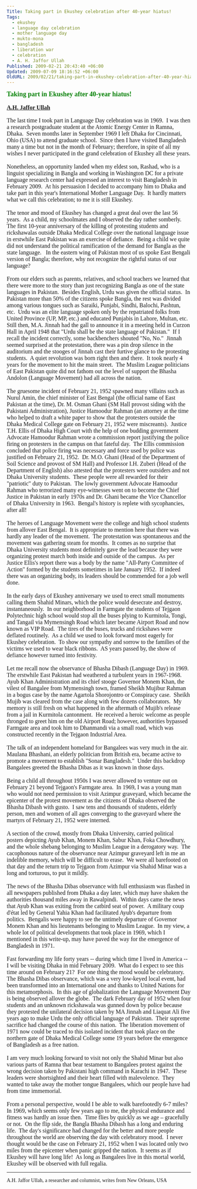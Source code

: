 ```yaml
---
Title: Taking part in Ekushey celebration after 40-year hiatus!
Tags:
  - ekushey
  - language day celebration
  - mother language day
  - mukto-mona
  - bangladesh
  - liberation war
  - celebration
  - A. H. Jaffor Ullah
Published: 2009-02-21 20:43:40 +06:00
Updated: 2009-07-09 18:16:52 +06:00
OldURL: 2009/02/21/taking-part-in-ekushey-celebration-after-40-year-hiatus/
---
```


<div><span style="font-size: large; color: #008000; font-family: Garamond;"><strong>Taking part in Ekushey after 40-year hiatus!</strong></span></div>
<div> </div>
<div><span style="font-size: medium; color: #000080; font-family: Garamond;"><strong><a href="https://gold.mukto-mona.com/Articles/jaffor/index.html">A.H. Jaffor Ullah</a></strong></span></div>
<div> </div>
<div><span style="font-size: medium; font-family: Garamond;">The last time I took part in Language Day celebration was in 1969.  I was then a research postgraduate student at the Atomic Energy Center in Ramna, Dhaka.  Seven months later in September 1969 I left Dhaka for Cincinnati, Ohio (USA) to attend graduate school.  Since then I have visited Bangladesh many a time but not in the month of February; therefore, in spite of all my wishes I never participated in the grand celebration of Ekushey all these years.</span></div>
<div><span style="font-size: medium; font-family: Garamond;"> </span></div>
<div><span style="font-size: medium; font-family: Garamond;">Nonetheless, an opportunity landed when my eldest son, Rashad, who is a linguist specializing in Bangla and working in Washington DC for a private language research center had expressed an interest to visit Bangladesh in February 2009.  At his persuasion I decided to accompany him to Dhaka and take part in this year's International Mother Language Day.  It hardly matters what we call this celebration; to me it is still Ekushey.  </span></div>
<div><span style="font-size: medium; font-family: Garamond;"> </span></div>
<div><span style="font-size: medium; font-family: Garamond;">The tenor and mood of Ekushey has changed a great deal over the last 56 years.  As a child, my schoolmates and I observed the day rather somberly.  The first 10-year anniversary of the killing of protesting students and rickshawalas outside Dhaka Medical College over the national language issue in erstwhile East Pakistan was an exercise of defiance.  Being a child we quite did not understand the political ramification of the demand for Bangla as the state language.   In the eastern wing of Pakistan most of us spoke East Bengali version of Bangla; therefore, why not recognize the rightful status of our language?</span></div>
<div><span style="font-size: medium; font-family: Garamond;"> </span></div>
<div><span style="font-size: medium; font-family: Garamond;">From our elders such as parents, relatives, and school teachers we learned that there were more to the story than just recognizing Bangla as one of the state languages in Pakistan.  Besides English, Urdu was given the official status.  In Pakistan more than 50% of the citizens spoke Bangla, the rest was divided among various tongues such as Saraiki, Punjabi, Sindhi, Balochi, Pashtun, etc.  Urdu was an elite language spoken only by the repatriated folks from United Province (UP, MP, etc.) and educated Punjabis in Lahore, Multan, etc.  Still then, M.A. Jinnah had the gall to announce it in a meeting held in Curzon Hall in April 1948 that "Urdu shall be the state language of Pakistan."  If I recall the incident correctly, some backbenchers shouted "No, No."  Jinnah seemed surprised at the protestation, there was a pin drop silence in the auditorium and the stooges of Jinnah cast their furtive glance to the protesting students.  A quiet revolution was born right then and there.  It took nearly 4 years for the movement to hit the main street.  The Muslim League politicians of East Pakistan quite did not fathom out the level of support the Bhasha Andolon (Language Movement) had all across the nation.</span></div>
<div><span style="font-size: medium; font-family: Garamond;"> </span></div>
<div><span style="font-size: medium; font-family: Garamond;">The gruesome incident of February 21, 1952 spawned many villains such as Nurul Amin, the chief minister of East Bengal (the official name of East Pakistan at the time), Dr. M. Osman Ghani (SM Hall provost siding with the Pakistani Administration), Justice Hamoodur Rahman (an attorney at the time who helped to draft a white paper to show that the protesters outside the Dhaka Medical College gate on February 21, 1952 were miscreants).  Justice T.H. Ellis of Dhaka High Court with the help of one budding government Advocate Hamoodur Rahman wrote a commission report justifying the police firing on protesters in the campus on that fateful day.  The Ellis commission concluded that police firing was necessary and force used by police was justified on February 21, 1952.  Dr. M.O. Ghani (Head of the Department of Soil Science and provost of SM Hall) and Professor I.H. Zuberi (Head of the Department of English) also attested that the protesters were outsiders and not Dhaka University students.  These people were all rewarded for their "patriotic" duty to Pakistan.  The lowly government Advocate Hamoodur Rahman who terrorized many eye-witnesses went on to become the Chief Justice in Pakistan in early 1970s and Dr. Ghani became the Vice Chancellor of Dhaka University in 1963.  Bengal's history is replete with sycophancies, after all!        </span></div>
<div><span style="font-size: medium; font-family: Garamond;"> </span></div>
<div><span style="font-size: medium; font-family: Garamond;">The heroes of Language Movement were the college and high school students from allover East Bengal.  It is appropriate to mention here that there was hardly any leader of the movement.  The protestation was spontaneous and the movement was gathering steam for months.  It comes as no surprise that Dhaka University students most definitely gave the lead because they were organizing protest march both inside and outside of the campus.  As per Justice Ellis's report there was a body by the name "All-Party Committee of Action" formed by the students sometimes in late January 1952.  If indeed there was an organizing body, its leaders should be commended for a job well done.    </span></div>
<div><span style="font-size: medium; font-family: Garamond;"> </span></div>
<div><span style="font-size: medium; font-family: Garamond;">In the early days of Ekushey anniversary we used to erect small monuments calling them Shahid Minars, which the police would desecrate and destroy, instantaneously.  In our neighborhood in Farmgate the students of Tejgaon Polytechnic high school would stop all the buses plying to Kurmitola, Tongi, and Tangail via Mymensingh Road which later became Airport Road and now known as VIP Road.  The tires of the buses, trucks and rickshaws were deflated routinely.  As a child we used to look forward most eagerly for Ekushey celebration.  To show our sympathy and sorrow to the families of the victims we used to wear black ribbons.  AS years passed by, the show of defiance however turned into festivity.</span></div>
<div><span style="font-size: medium; font-family: Garamond;"> </span></div>
<div><span style="font-size: medium; font-family: Garamond;">Let me recall now the observance of Bhasha Dibash (Language Day) in 1969.  The erstwhile East Pakistan had weathered a turbulent years in 1967-1968.  Ayub Khan Administration and its chief stooge Governor Monem Khan, the vilest of Bangalee from Mymensingh town, framed Sheikh Mujibur Rahman in a bogus case by the name Agartola Shorojontro or Conspiracy case.  Sheikh Mujib was cleared from the case along with few dozens collaborators.  My memory is still fresh on what happened in the aftermath of Mujib's release from a jail in Kurmitola cantonment.  He received a heroic welcome as people thronged to greet him on the old Airport Road; however, authorities bypassed Farmgate area and took him to Dhanmandi via a small road, which was constructed recently in the Tejgaon Industrial Area.  </span></div>
<div><span style="font-size: medium; font-family: Garamond;"> </span></div>
<div><span style="font-size: medium; font-family: Garamond;">The talk of an independent homeland for Bangalees was very much in the air.  Maulana Bhashani, an elderly politician from British era, became active to promote a movement to establish "Sonar Bangladesh."  Under this backdrop Bangalees greeted the Bhasha Dibas as it was known in those days.</span></div>
<div><span style="font-size: medium; font-family: Garamond;"> </span></div>
<div><span style="font-size: medium; font-family: Garamond;">Being a child all throughout 1950s I was never allowed to venture out on February 21 beyond Tejgaon's Farmgate area.  In 1969, I was a young man who would not need permission to visit Azimpur graveyard, which became the epicenter of the protest movement as the citizens of Dhaka observed the Bhasha Dibash with gusto.  I saw tens and thousands of students, elderly person, men and women of all ages converging to the graveyard where the martyrs of February 21, 1952 were interned.  </span></div>
<div><span style="font-size: medium; font-family: Garamond;"> </span></div>
<div><span style="font-size: medium; font-family: Garamond;">A section of the crowd, mostly from Dhaka University, carried political posters depicting Ayub Khan, Monem Khan, Sabur Khan, Foka Chowdhury, and the whole shebang belonging to Muslim League in a derogatory way.  The cacophonous nature of the observance near Azimpur graveyard left in me an indelible memory, which will be difficult to erase.  We were all barefooted on that day and the return trip to Tejgaon from Azimpur via Shahid Minar was a long and torturous, to put it mildly.</span></div>
<div><span style="font-size: medium; font-family: Garamond;"> </span></div>
<div><span style="font-size: medium; font-family: Garamond;">The news of the Bhasha Dibas observance with full enthusiasm was flashed in all newspapers published from Dhaka a day later, which may have shaken the authorities thousand miles away in Rawalpindi.  Within days came the news that Ayub Khan was exiting from the catbird seat of power.  A military coup d'état led by General Yahia Khan had facilitated Ayub's departure from politics.  Bengalis were happy to see the untimely departure of Governor Monem Khan and his lieutenants belonging to Muslim League.  In my view, a whole lot of political developments that took place in 1969, which I mentioned in this write-up, may have paved the way for the emergence of Bangladesh in 1971. </span></div>
<div><span style="font-size: medium; font-family: Garamond;"> </span></div>
<div><span style="font-size: medium; font-family: Garamond;">Fast forwarding my life forty years -- during which time I lived in America -- I will be visiting Dhaka in mid February 2009.  What do I expect to see this time around on February 21?  For one thing the mood would be celebratory.  The Bhasha Dibas observance, which was a very low-keyed local event, had been transformed into an International one and thanks to United Nations for this metamorphosis.  In this age of globalization the Language Movement Day is being observed allover the globe.  The dark February day of 1952 when four students and an unknown rickshawala was gunned down by police because they protested the unilateral decision taken by MA Jinnah and Liaquat Ali five years ago to make Urdu the only official language of Pakistan.  Their supreme sacrifice had changed the course of this nation.  The liberation movement of 1971 now could be traced to this isolated incident that took place on the northern gate of Dhaka Medical College some 19 years before the emergence of Bangladesh as a free nation.  </span></div>
<div><span style="font-size: medium; font-family: Garamond;"> </span></div>
<div><span style="font-size: medium; font-family: Garamond;">I am very much looking forward to visit not only the Shahid Minar but also various parts of Ramna that bear testament to Bangalees protest against the wrong decision taken by Pakistani high command in Karachi in 1947.  These leaders were shortsighted and their heart filled with malevolence.  They wanted to take away the mother tongue Bangalees, which our people have had from time immemorial.  </span></div>
<div><span style="font-size: medium; font-family: Garamond;"> </span></div>
<div><span style="font-family: Garamond;"><span style="font-size: medium;">From a personal perspective, would I be able to walk barefootedly 6-7 miles?  In 1969, which seems only few years ago to me, the physical endurance and fitness was hardly an issue then.  Time flies by quickly as we age – gracefully or not.  On the flip side, the Bangla Bhasha Dibash has a long and enduring life.  The day's significance had changed for the better and more people throughout the world are observing the day with celebratory mood.  I never thought would be the case on February 21, 1952 when I was located only two miles from the epicenter when panic gripped the nation.  It seems as if Ekushey will have long life!  As long as Bangalees live in this mortal world, Ekushey will be observed with full regalia. </span>
 </span><hr /><span style="font-family: Garamond;">A.H. Jaffor Ullah, a researcher and columnist, writes from New Orleans, USA</span></div>
